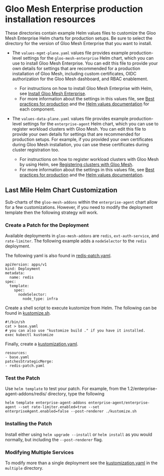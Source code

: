 # Gloo Mesh Enterprise production installation resources

These directories contain example Helm values files to customize the Gloo Mesh Enterprise Helm charts for production setups. Be sure to select the directory for the version of Gloo Mesh Enterprise that you want to install.

- The `values-mgmt-plane.yaml` values file provides example production-level settings for the `gloo-mesh-enterprise` Helm chart, which you can use to install Gloo Mesh Enterprise. You can edit this file to provide your own details for settings that are recommended for a production installation of Gloo Mesh, including custom certificates, OIDC authorization for the Gloo Mesh dashboard, and RBAC enablement.
  - For instructions on how to install Gloo Mesh Enterprise with Helm, see [Install Gloo Mesh Enterprise](https://docs.solo.io/gloo-mesh-enterprise/latest/setup/installation/enterprise_installation/).
  - For more information about the settings in this values file, see [Best practices for production](https://docs.solo.io/gloo-mesh-enterprise/latest/setup/installation/recommended_setup/) and the [Helm values documentation](https://docs.solo.io/gloo-mesh-enterprise/main/reference/helm/gloo_mesh_enterprise/latest/) for each component.

- The `values-data-plane.yaml` values file provides example production-level settings for the `enterprise-agent` Helm chart, which you can use to register workload clusters with Gloo Mesh. You can edit this file to provide your own details for settings that are recommended for production setups. For example, if you provided your own certificates during Gloo Mesh installation, you can use these certificates during cluster registration too.
  - For instructions on how to register workload clusters with Gloo Mesh by using Helm, see [Registering clusters with Gloo Mesh](https://docs.solo.io/gloo-mesh-enterprise/latest/setup/enterprise_cluster_registration/).
  - For more information about the settings in this values file, see [Best practices for production](https://docs.solo.io/gloo-mesh-enterprise/latest/setup/installation/recommended_setup/#data-plane-settings) and the [Helm values documentation](https://docs.solo.io/gloo-mesh-enterprise/main/reference/helm/gloo_mesh_enterprise/latest/enterprise_agent/).

## Last Mile Helm Chart Customization

Sub-charts of the `gloo-mesh-addons` within the `enterprise-agent` chart allow for a few customizations.  However, if you need to modify the deployment template then the following strategy will work.

### Create a Patch for the Deployment

Available deployments in `gloo-mesh-addons` are `redis`, `ext-auth-service`, and `rate-limiter`.  The following example adds a `nodeSelector` to the `redis` deployment.

The following yaml is also found in [redis-patch.yaml](./1.2/enterprise-agent-addons/redis/redis-patch.yaml).

```
apiVersion: apps/v1
kind: Deployment
metadata:
  name: redis
spec:
  template:
    spec:
      nodeSelector:
        node_type: infra
```

Create a shell script to execute kustomize from Helm.  The following can be found in [kustomize.sh](./1.2/enterprise-agent-addons/redis/kustomize.sh).

```
#!/bin/sh
cat > base.yaml
# you can also use "kustomize build ." if you have it installed.
exec kubectl kustomize
```

Finally, create a [kustomization.yaml](./1.2/enterprise-agent-addons/redis/kustomization.yaml).

```
resources:
- base.yaml
patchesStrategicMerge:
- redis-patch.yaml
```

### Test the Patch

Use `helm template` to test your patch. For example, from the 1.2/enterprise-agent-addons/redis/ directory, type the following

```
helm template enterprise-agent-addons enterprise-agent/enterprise-agent --set rate-limiter.enabled=true --set enterpriseAgent.enabled=false --post-renderer ./kustomize.sh
```

### Installing the Patch

Install either using `helm upgrade --install` or `helm install` as you would normally, but including the `--post-renderer` flag.

### Modifying Multiple Services

To modify more than a single deployment see the [kustomization.yaml](./1.2/enterprise-agent-addons/multiple/kustomization.yaml) in the `multiple` directory.